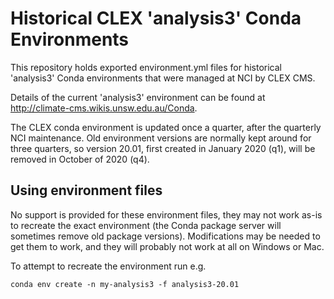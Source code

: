# Historical CLEX 'analysis3' Conda Environments

This repository holds exported environment.yml files for historical 'analysis3'
Conda environments that were managed at NCI by CLEX CMS.

Details of the current 'analysis3' environment can be found at
http://climate-cms.wikis.unsw.edu.au/Conda.

The CLEX conda environment is updated once a quarter, after the quarterly NCI
maintenance. Old environment versions are normally kept around for three
quarters, so version 20.01, first created in January 2020 (q1), will be removed
in October of 2020 (q4).

## Using environment files

No support is provided for these environment files, they may not work as-is
to recreate the exact environment (the Conda package server will sometimes
remove old package versions). Modifications may be needed to get them to work,
and they will probably not work at all on Windows or Mac.

To attempt to recreate the environment run e.g.
```
conda env create -n my-analysis3 -f analysis3-20.01
```
